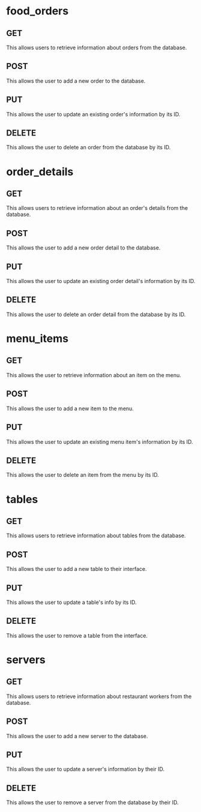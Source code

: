 # food_orders
## GET
 This allows users to retrieve information about orders from the database.
## POST
 This allows the user to add a new order to the database.
## PUT
 This allows the user to update an existing order's information by its ID.
## DELETE
 This allows the user to delete an order from the database by its ID.

# order_details
## GET
 This allows users to retrieve information about an order's details from the database.
## POST
 This allows the user to add a new order detail to the database.
## PUT
 This allows the user to update an existing order detail's information by its ID.
## DELETE
 This allows the user to delete an order detail from the database by its ID.

# menu_items
## GET
 This allows the user to retrieve information about an item on the menu.
## POST
 This allows the user to add a new item to the menu.
## PUT
 This allows the user to update an existing menu item's information by its ID.
## DELETE
 This allows the user to delete an item from the menu by its ID.

# tables
## GET
 This allows users to retrieve information about tables from the database.
## POST
 This allows the user to add a new table to their interface.
## PUT
 This allows the user to update a table's info by its ID.
## DELETE
 This allows the user to remove a table from the interface.

# servers
## GET
 This allows users to retrieve information about restaurant workers from the database.
## POST
 This allows the user to add a new server to the database.
## PUT
 This allows the user to update a server's information by their ID.
## DELETE
 This allows the user to remove a server from the database by their ID.

